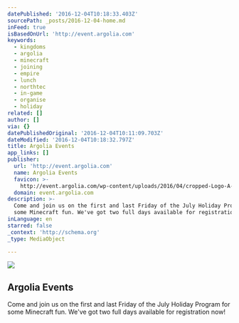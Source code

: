 ```yaml
---
datePublished: '2016-12-04T10:18:33.403Z'
sourcePath: _posts/2016-12-04-home.md
inFeed: true
isBasedOnUrl: 'http://event.argolia.com'
keywords:
  - kingdoms
  - argolia
  - minecraft
  - joining
  - empire
  - lunch
  - northtec
  - in-game
  - organise
  - holiday
related: []
author: []
via: {}
datePublishedOriginal: '2016-12-04T10:11:09.703Z'
dateModified: '2016-12-04T10:18:32.797Z'
title: Argolia Events
app_links: []
publisher:
  url: 'http://event.argolia.com'
  name: Argolia Events
  favicon: >-
    http://event.argolia.com/wp-content/uploads/2016/04/cropped-Logo-A-dbg-md-192x192.png
  domain: event.argolia.com
description: >-
  Come and join us on the first and last Friday of the July Holiday Program for
  some Minecraft fun. We've got two full days available for registration now!
inLanguage: en
starred: false
_context: 'http://schema.org'
_type: MediaObject

---
```

<article style=""><img src="https://imgflo.herokuapp.com/graph/2b2431f8e7ba7b0/b08669a635d0500c43671140f09c4745/croprotate.png?cropheight=1145&amp;cropwidth=4968&amp;degrees=0&amp;input=http%3A%2F%2Fflaregames.nz%2Fwp-content%2Fuploads%2F2015%2F03%2FFlareLogo_black.png&amp;x=0&amp;y=0" /><h1>Argolia Events</h1><p>Come and join us on the first and last Friday of the July Holiday Program for some Minecraft fun. We've got two full days available for registration now!</p></article>